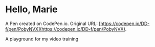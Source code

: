 # Hello, Marie

A Pen created on CodePen.io. Original URL: [https://codepen.io/DD-f/pen/PobyNVX](https://codepen.io/DD-f/pen/PobyNVX).

A playground for my video training
